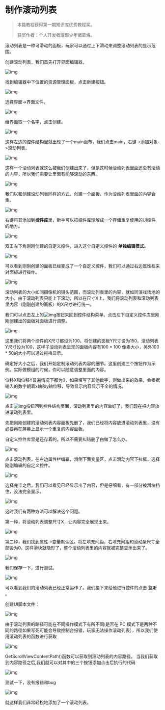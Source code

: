 # 制作滚动列表

> 本篇教程获得第一期知识库优秀教程奖。
>
> 获奖作者：个人开发者琅琊少年诸葛恪。

滚动列表是一种可滑动的面板，玩家可以通过上下滑动来调整滚动列表的显示范围。

创建滚动列表，我们首先打开界面编辑器。

![img](./images/1_0.png)



找到编辑器中下位置的资源管理面板，点击新建按钮。

![img](./images/1_1.png)



选择界面->界面文件。

![img](./images/1_2.png)



给界面取一个名字，点击创建。

![img](./images/1_3.png)



这样左边的控件结构里就出现了一个main画布，我们点击main，右键->添加对象->滚动列表。 

![img](./images/1_4.png)



这样一个滚动列表就这么被我们创建出来了，但是这时候滚动列表里面还没有滚动的内容，所以我们需要让里面有能够滚动的东西。 

![img](./images/1_5.png)



我们以和创建滚动列表同样的方式，创建一个面板，作为滚动列表里面的内容合集。

![img](./images/1_6.png)



右键将其添加到**控件库**里，新手可以把控件库理解成一个存储重复使用的UI控件的地方。

![img](./images/1_7.png)



双击左下角刚刚创建的自定义控件，进入这个自定义控件的 **单独编辑模式。** 

![img](./images/1_8.png)



可以看到刚刚创建的面板已经变成了一个自定义控件，我们可以通过右边属性栏来对面板进行操作。

![img](./images/1_9.png)



滚动列表的大小如同摄像机的镜头范围，而滚动列表里的内容，就如同演戏场地的大小。由于滚动列表只能上下滚动，所以在尺寸X上，我们将滚动列表和滚动列表里内容（刚刚创建的面板）的X尺寸进行统一。

我们可以点击左上的![img](./images/1_10.png)按钮来回到控件结构菜单。点击左下自定义控件库里刚刚创建出的面板对面板进行调整。 

![img](./images/1_11.png)



这里我们将两个控件的X尺寸都设为100。将创建的面板Y尺寸设为150，滚动列表Y尺寸设为100，这样子滚动列表呈现的面板内容有100 * 100 像素大小，另外100 * 50的大小可以通过拖拽显示。

确定好大小之后，我们开始定制滚动列表内容的细节。这里创建三个按钮作为示例。实际做模组的时候，你可以随意调整里面的内容。

位移X和位移Y普遍情况下都为0，如果填写了其他数字，则做出来的效果，会根据输入的数字朝着x轴和y轴位移，导致显示内容显示不全的情况。

![img](./images/1_12.png)



点击![img](./images/1_13.png)按钮回到控件结构页面，滚动列表里的内容做好了，我们现在把内容放进滚动列表里。 

先把刚刚创建的滚动列表内容面板先删了，我们已经将内容放进滚动列表里，没有必要再在屏幕上显示一个重复的内容面板。 

自定义控件库里是还存着的，所以不需要纠结删了白做了怎么办。

![img](./images/1_14.png)



点击滚动列表，在右边属性栏编辑，滑倒下面变量区，点击滑动内容下拉框，选择刚刚编辑的自定义控件。

![img](./images/1_15.png)



选择完毕之后，我们可以看见已经显示出了内容，但是仔细看，有一部分被滑块挡住，没法完全显示。

![img](./images/1_16.png)



这时我们有两种方法可以解决这个问题。

第一种，将滚动列表调整尺寸X，让内容完全展现出来。

![img](./images/1_17.png)



第二种，我们找到属性->变量默认区。将左填充间距，右填充间距和滚动条尺寸全部设为0。这样滑块就隐形了，整个滚动列表里的内容就被完整显示出来了。

![img](./images/1_18.png)



我们保存一下，进行测试。

![img](./images/1_19.png)



可以看到我们的滚动列表已经正常运作了。我们接下来给他进行控件的点击 **监听** 。

创建UI脚本文件：

![img](./images/1_20.png)


由于滚动列表的路径可能在不同操作模式下有所不同(是否在 PC 模式下是两种不同的路径如果写死可能会导致控制台报错，玩家无法操作滚动列表），所以我们使用滚动列表的函数进行获取


![img](./images/1_21.png)

GetScrollViewContentPath()函数可以获取到滚动列表的内容路径。
当我们获取到内容路径之后,我们就可以对其中的三个按钮添加点击后执行的代码


![img](./images/1_22.png)


测试一下，没有报错和bug

![img](./images/1_23.png)

就这样我们非常轻松地添加了一个滚动列表。